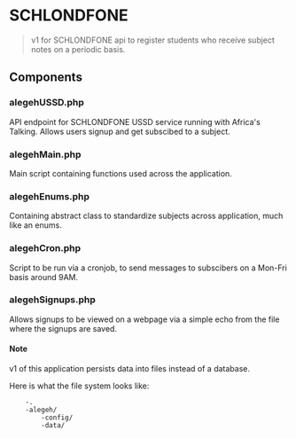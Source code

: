 # SCHLONDFONE
> v1 for SCHLONDFONE api to register students who receive subject notes on a periodic basis.

## Components

### alegehUSSD.php
API endpoint for SCHLONDFONE USSD service running with Africa's Talking. 
Allows users signup and get subscibed to a subject.

### alegehMain.php
Main script containing functions used across the application.

### alegehEnums.php
Containing abstract class to standardize subjects across application, much like an enums.

### alegehCron.php
Script to be run via a cronjob, to send messages to subscibers on a Mon-Fri basis around 9AM.

### alegehSignups.php
Allows signups to be viewed on a webpage via a simple echo from the file where the signups are saved.

#### Note
v1 of this application persists data into files instead of a database.

Here is what the file system looks like:
```
    -.
    -alegeh/
        -config/
        -data/
```